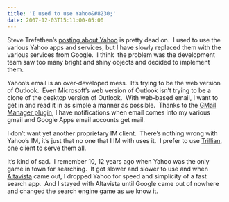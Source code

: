 ```yaml
---
title: 'I used to use Yahoo&#8230;'
date: 2007-12-03T15:11:00-05:00
---
```

Steve Trefethen&#8217;s [posting about Yahoo](http://www.stevetrefethen.com/blog/After10YearsImSeeminglyStillAStrangerToYahoo.aspx "Trefethen: After 10 years I'm seemingly still a stranger to Yahoo") is pretty dead on.  I used to use the various Yahoo apps and services, but I have slowly replaced them with the various services from Google.  I think  the problem was the development team saw too many bright and shiny objects and decided to implement them.

Yahoo&#8217;s email is an over-developed mess.  It&#8217;s trying to be the web version of Outlook.  Even Microsoft&#8217;s web version of Outlook isn&#8217;t trying to be a clone of the desktop version of Outlook.  With web-based email, I want to get in and read it in as simple a manner as possible.  Thanks to the [GMail Manager plugin](https://addons.mozilla.org/en-US/firefox/addon/1320 "Allows you to manage multiple Gmail accounts and receive new mail notifications. Displays your account details including unread messages, saved drafts, spam messages, labels with new mail, space used, and new mail..."), I have notifications when email comes into my various gmail and Google Apps email accounts get mail.

I don&#8217;t want yet another proprietary IM client.  There&#8217;s nothing wrong with Yahoo&#8217;s IM, it&#8217;s just that no one that I IM with uses it.  I prefer to use [Trillian](http://www.ceruleanstudios.com/), one client to serve them all.

It&#8217;s kind of sad.  I remember 10, 12 years ago when Yahoo was the only game in town for searching.  It got slower and slower to use and when [Altavista](http://www.altavista.com/) came out, I dropped Yahoo for speed and simplicity of a fast search app.  And I stayed with Altavista until Google came out of nowhere and changed the search engine game as we know it. 
